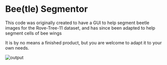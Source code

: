 # Bee(tle) Segmentor

This code was originally created to have a GUI to help segment beetle images for the Rove-Tree-11 dataset, 
and has since been adapted to help segment cells of bee wings

It is by no means a finished product, but you are welcome to adapt it to your own needs. 

![output](https://github.com/user-attachments/assets/cb5bd286-5b55-4cab-9c07-fc10d312ce4e)
